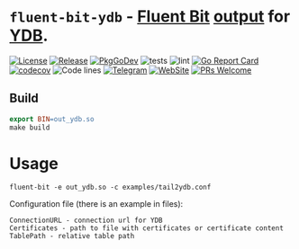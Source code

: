 # `fluent-bit-ydb` - [Fluent Bit](https://fluentbit.io) [output](https://docs.fluentbit.io/manual/concepts/data-pipeline/output) for [YDB](https://github.com/ydb-platform/ydb).

[![License](https://img.shields.io/badge/License-Apache%202.0-blue.svg)](https://github.com/ydb-platform/ydb/blob/main/LICENSE)
[![Release](https://img.shields.io/github/v/release/ydb-platform/fluent-bit-ydb.svg?style=flat-square)](https://github.com/ydb-platform/fluent-bit-ydb/releases)
[![PkgGoDev](https://pkg.go.dev/badge/github.com/ydb-platform/fluent-bit-ydb)](https://pkg.go.dev/github.com/ydb-platform/fluent-bit-ydb)
![tests](https://github.com/ydb-platform/fluent-bit-ydb/workflows/tests/badge.svg?branch=master)
![lint](https://github.com/ydb-platform/fluent-bit-ydb/workflows/lint/badge.svg?branch=master)
[![Go Report Card](https://goreportcard.com/badge/github.com/ydb-platform/fluent-bit-ydb)](https://goreportcard.com/report/github.com/ydb-platform/fluent-bit-ydb)
[![codecov](https://codecov.io/gh/ydb-platform/fluent-bit-ydb/badge.svg?precision=2)](https://app.codecov.io/gh/ydb-platform/fluent-bit-ydb)
![Code lines](https://sloc.xyz/github/ydb-platform/fluent-bit-ydb/?category=code)
[![Telegram](https://img.shields.io/badge/chat-on%20Telegram-2ba2d9.svg)](https://t.me/ydb_en)
[![WebSite](https://img.shields.io/badge/website-ydb.tech-blue.svg)](https://ydb.tech)
[![PRs Welcome](https://img.shields.io/badge/PRs-welcome-brightgreen.svg)](https://github.com/ydb-platform/fluent-bit-ydb/blob/master/CONTRIBUTING.md)

## Build

```makefile
export BIN=out_ydb.so
make build
```

# Usage 

`fluent-bit -e out_ydb.so -c examples/tail2ydb.conf`

Configuration file (there is an example in files):
```
ConnectionURL - connection url for YDB
Certificates - path to file with certificates or certificate content
TablePath - relative table path
```
